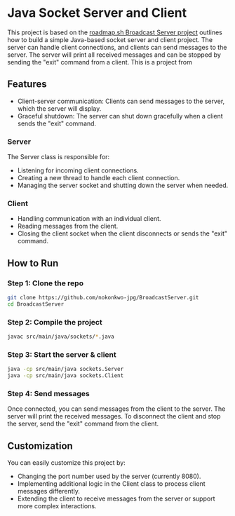 # Java Socket Server and Client
This project is based on the [roadmap.sh Broadcast Server project](https://roadmap.sh/projects/broadcast-server) outlines how to build a simple Java-based socket server and client project.
The server can handle client connections, and clients can send messages
to the server.
The server will print all received messages and can be stopped by
sending the "exit" command from a client. This is a project from

## Features
- Client-server communication: Clients can send messages to the server, which the server will display.
- Graceful shutdown: The server can shut down gracefully when a client sends the "exit" command.

### Server
The Server class is responsible for:
- Listening for incoming client connections.
- Creating a new thread to handle each client connection.
- Managing the server socket and shutting down the server when needed.

### Client
- Handling communication with an individual client.
- Reading messages from the client.
- Closing the client socket when the client disconnects or sends the "exit" command.

## How to Run
### Step 1: Clone the repo
``` bash
git clone https://github.com/nokonkwo-jpg/BroadcastServer.git
cd BroadcastServer
```
### Step 2: Compile the project
``` bash
javac src/main/java/sockets/*.java
```
### Step 3: Start the server & client
``` bash
java -cp src/main/java sockets.Server
java -cp src/main/java sockets.Client
```
### Step 4: Send messages
Once connected, you can send messages from the client to the
server. The server will print the received messages.
To disconnect the client and stop the server, send the
"exit" command from the client.
## Customization
You can easily customize this project by:

- Changing the port number used by the server (currently 8080).
- Implementing additional logic in the Client class to process client messages differently.
- Extending the client to receive messages from the server or support more complex interactions.
